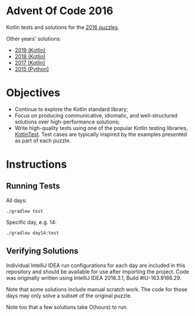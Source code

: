 # Advent Of Code 2016

Kotlin tests and solutions for the [2016 puzzles](http://adventofcode.com/2016).

Other years' solutions:

- [2019 (Kotlin)](https://github.com/stkent/AdventOfCode2019)
- [2018 (Kotlin)](https://github.com/stkent/AdventOfCode2018)
- [2017 (Kotlin)](https://github.com/stkent/AdventOfCode2017)
- [2015 (Python)](https://github.com/stkent/AdventOfCode2015)

# Objectives

- Continue to explore the Kotlin standard library;
- Focus on producing communicative, idiomatic, and well-structured solutions over high-performance solutions;
- Write high-quality tests using one of the popular Kotlin testing libraries, [KotlinTest](https://github.com/kotlintest/kotlintest). Test cases are typically inspired by the examples presented as part of each puzzle.

# Instructions

## Running Tests

All days:

    ./gradlew test

Specific day, e.g. 14:

    ./gradlew day14:test

## Verifying Solutions

Individual IntelliJ IDEA run configurations for each day are included in this repository and should be available for use after importing the project. Code was originally written using IntelliJ IDEA 2016.3.1, Build #IU-163.9166.29.

Note that some solutions include manual scratch work. The code for those days may only solve a subset of the original puzzle.

Note too that a few solutions take O(hours) to run.
